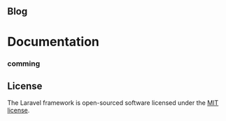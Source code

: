 ## Blog 
# Documentation
### comming

## License

The Laravel framework is open-sourced software licensed under the [MIT license](https://opensource.org/licenses/MIT).
